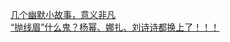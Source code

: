   
[几个幽默小故事，意义非凡](http://www.dianyue.me/archives/863/1nk916l67h0rkn40/)  
[“抛线眉”什么鬼？杨幂、娜扎、刘诗诗都换上了！！！](http://www.dianyue.me/archives/497/etu4s1pfh4dc2dbw/)